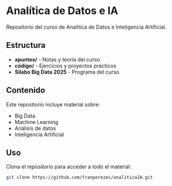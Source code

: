 # Analítica de Datos e IA

Repositorio del curso de Analítica de Datos e Inteligencia Artificial.

## Estructura

- **apuntes/** - Notas y teoría del curso
- **código/** - Ejercicios y proyectos prácticos  
- **Silabo Big Data 2025** - Programa del curso

## Contenido

Este repositorio incluye material sobre:
- Big Data
- Machine Learning
- Análisis de datos
- Inteligencia Artificial

## Uso

Clona el repositorio para acceder a todo el material:

```bash
git clone https://github.com/franperezec/analiticaIA.git